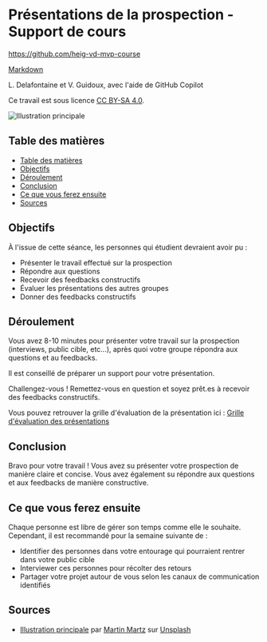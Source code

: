 # Présentations de la prospection - Support de cours

<https://github.com/heig-vd-mvp-course>

[Markdown][course-material]

L. Delafontaine et V. Guidoux, avec l'aide de GitHub Copilot

Ce travail est sous licence [CC BY-SA 4.0][license].

![Illustration principale][illustration-principale]

## Table des matières

- [Table des matières](#table-des-matières)
- [Objectifs](#objectifs)
- [Déroulement](#déroulement)
- [Conclusion](#conclusion)
- [Ce que vous ferez ensuite](#ce-que-vous-ferez-ensuite)
- [Sources](#sources)

## Objectifs

À l'issue de cette séance, les personnes qui étudient devraient avoir pu :

- Présenter le travail effectué sur la prospection
- Répondre aux questions
- Recevoir des feedbacks constructifs
- Évaluer les présentations des autres groupes
- Donner des feedbacks constructifs

## Déroulement

Vous avez 8-10 minutes pour présenter votre travail sur la prospection
(interviews, public cible, etc...), après quoi votre groupe répondra aux
questions et au feedbacks.

Il est conseillé de préparer un support pour votre présentation.

Challengez-vous ! Remettez-vous en question et soyez prêt.es à recevoir des
feedbacks constructifs.

Vous pouvez retrouver la grille d'évaluation de la présentation ici :
[Grille d'évaluation des présentations](../../01-cours-introduction-motivation-et-organisation-de-lunite/02-support-de-cours/README.md#grille-dévaluation-des-présentations)

## Conclusion

Bravo pour votre travail ! Vous avez su présenter votre prospection de manière
claire et concise. Vous avez également su répondre aux questions et aux
feedbacks de manière constructive.

## Ce que vous ferez ensuite

Chaque personne est libre de gérer son temps comme elle le souhaite. Cependant,
il est recommandé pour la semaine suivante de :

- Identifier des personnes dans votre entourage qui pourraient rentrer dans
  votre public cible
- Interviewer ces personnes pour récolter des retours
- Partager votre projet autour de vous selon les canaux de communication
  identifiés

## Sources

- [Illustration principale][illustration-principale] par
  [Martin Martz](https://unsplash.com/@martz90) sur
  [Unsplash](https://unsplash.com/photos/close-up-of-brass-container-in-tilt-photography-DQpHtE5WY-U)

<!-- URLs -->

[course-material]:
	https://github.com/heig-vd-mvp-course/heig-vd-mvp-course/blob/main/11-projet-presentations-de-la-prospection/02-support-de-cours/README.md
[license]:
	https://github.com/heig-vd-mvp-course/heig-vd-mvp-course/blob/main/LICENSE.md
[illustration-principale]:
	https://images.unsplash.com/photo-1445140463371-d8036feedc2f?fit=crop&h=720
